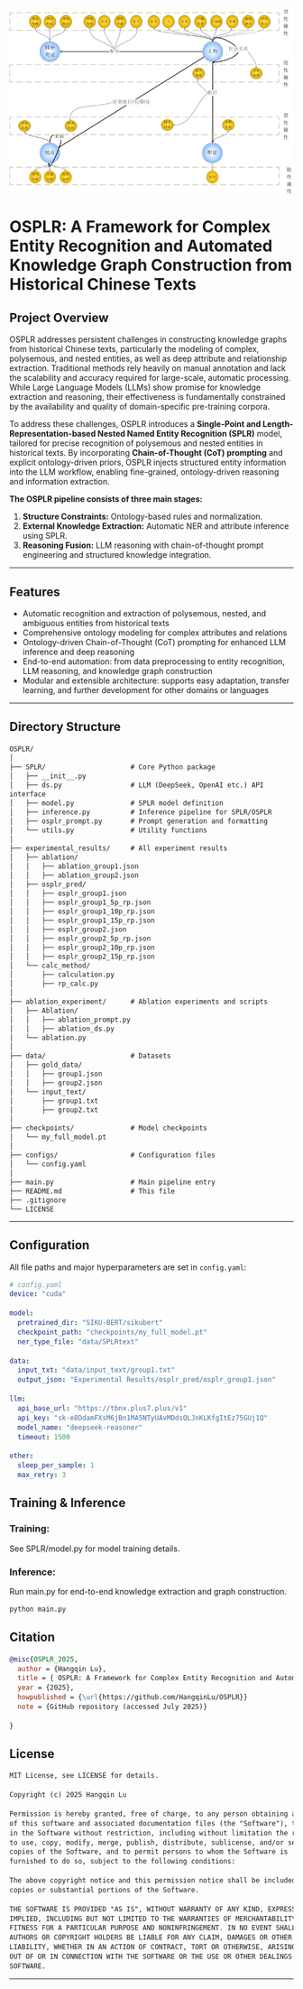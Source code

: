 ![OSPLR Banner](image/img.png)
# OSPLR: A Framework for Complex Entity Recognition and Automated Knowledge Graph Construction from Historical Chinese Texts
## Project Overview

OSPLR addresses persistent challenges in constructing knowledge graphs from historical Chinese texts, particularly the modeling of complex, polysemous, and nested entities, as well as deep attribute and relationship extraction. Traditional methods rely heavily on manual annotation and lack the scalability and accuracy required for large-scale, automatic processing. While Large Language Models (LLMs) show promise for knowledge extraction and reasoning, their effectiveness is fundamentally constrained by the availability and quality of domain-specific pre-training corpora.

To address these challenges, OSPLR introduces a **Single-Point and Length-Representation-based Nested Named Entity Recognition (SPLR)** model, tailored for precise recognition of polysemous and nested entities in historical texts. By incorporating **Chain-of-Thought (CoT) prompting** and explicit ontology-driven priors, OSPLR injects structured entity information into the LLM workflow, enabling fine-grained, ontology-driven reasoning and information extraction.

**The OSPLR pipeline consists of three main stages:**
1. **Structure Constraints:** Ontology-based rules and normalization.
2. **External Knowledge Extraction:** Automatic NER and attribute inference using SPLR.
3. **Reasoning Fusion:** LLM reasoning with chain-of-thought prompt engineering and structured knowledge integration.

---


## Features

- Automatic recognition and extraction of polysemous, nested, and ambiguous entities from historical texts
- Comprehensive ontology modeling for complex attributes and relations
- Ontology-driven Chain-of-Thought (CoT) prompting for enhanced LLM inference and deep reasoning
- End-to-end automation: from data preprocessing to entity recognition, LLM reasoning, and knowledge graph construction
- Modular and extensible architecture: supports easy adaptation, transfer learning, and further development for other domains or languages

---

## Directory Structure
```text
OSPLR/
│
├── SPLR/                     # Core Python package
│   ├── __init__.py
│   ├── ds.py                 # LLM (DeepSeek, OpenAI etc.) API interface
│   ├── model.py              # SPLR model definition
│   ├── inference.py          # Inference pipeline for SPLR/OSPLR
│   ├── osplr_prompt.py       # Prompt generation and formatting
│   └── utils.py              # Utility functions
│
├── experimental_results/     # All experiment results
│   ├── ablation/
│   │   ├── ablation_group1.json
│   │   ├── ablation_group2.json
│   ├── osplr_pred/
│   │   ├── osplr_group1.json
│   │   ├── osplr_group1_5p_rp.json
│   │   ├── osplr_group1_10p_rp.json
│   │   ├── osplr_group1_15p_rp.json
│   │   ├── osplr_group2.json
│   │   ├── osplr_group2_5p_rp.json
│   │   ├── osplr_group2_10p_rp.json
│   │   ├── osplr_group2_15p_rp.json
│   └── calc_method/
│       ├── calculation.py
│       ├── rp_calc.py
│
├── ablation_experiment/      # Ablation experiments and scripts
│   ├── Ablation/
│   │   ├── ablation_prompt.py
│   │   ├── ablation_ds.py
│   └── ablation.py
│
├── data/                     # Datasets
│   ├── gold_data/
│   │   ├── group1.json
│   │   ├── group2.json
│   └── input_text/
│       ├── group1.txt
│       ├── group2.txt
│
├── checkpoints/              # Model checkpoints
│   └── my_full_model.pt
│
├── configs/                  # Configuration files
│   └── config.yaml
│
├── main.py                   # Main pipeline entry
├── README.md                 # This file
├── .gitignore
└── LICENSE

```



---
## Configuration

All file paths and major hyperparameters are set in `config.yaml`:

```yaml
# config.yaml
device: "cuda"

model:
  pretrained_dir: "SIKU-BERT/sikubert"
  checkpoint_path: "checkpoints/my_full_model.pt"
  ner_type_file: "data/SPLRtext"

data:
  input_txt: "data/input_text/group1.txt"
  output_json: "Experimental Results/osplr_pred/osplr_group1.json"

llm:
  api_base_url: "https://tbnx.plus7.plus/v1"
  api_key: "sk-e8DdamFXsM6jBn1MA5NTyUAvMDdsQLJnKLKfgItEz75GUj1Q"         #
  model_name: "deepseek-reasoner"
  timeout: 1500

other:
  sleep_per_sample: 1
  max_retry: 3

```


## Training & Inference

### Training: 
 See SPLR/model.py for model training details.

###  Inference:
 Run main.py for end-to-end knowledge extraction and graph construction.
```bash
python main.py

```
## Citation
``` bibtex
@misc{OSPLR_2025,
  author = {Hangqin Lu},
  title = { OSPLR: A Framework for Complex Entity Recognition and Automated Knowledge Graph Construction from Historical Chinese Texts },
  year = {2025},
  howpublished = {\url{https://github.com/HangqinLu/OSPLR}}
  note = {GitHub repository (accessed July 2025)}

}
```
## License

``` markdown
MIT License, see LICENSE for details.

Copyright (c) 2025 Hangqin Lu

Permission is hereby granted, free of charge, to any person obtaining a copy
of this software and associated documentation files (the "Software"), to deal
in the Software without restriction, including without limitation the rights
to use, copy, modify, merge, publish, distribute, sublicense, and/or sell
copies of the Software, and to permit persons to whom the Software is
furnished to do so, subject to the following conditions:

The above copyright notice and this permission notice shall be included in all
copies or substantial portions of the Software.

THE SOFTWARE IS PROVIDED "AS IS", WITHOUT WARRANTY OF ANY KIND, EXPRESS OR
IMPLIED, INCLUDING BUT NOT LIMITED TO THE WARRANTIES OF MERCHANTABILITY,
FITNESS FOR A PARTICULAR PURPOSE AND NONINFRINGEMENT. IN NO EVENT SHALL THE
AUTHORS OR COPYRIGHT HOLDERS BE LIABLE FOR ANY CLAIM, DAMAGES OR OTHER
LIABILITY, WHETHER IN AN ACTION OF CONTRACT, TORT OR OTHERWISE, ARISING FROM,
OUT OF OR IN CONNECTION WITH THE SOFTWARE OR THE USE OR OTHER DEALINGS IN THE
SOFTWARE.
```

---







